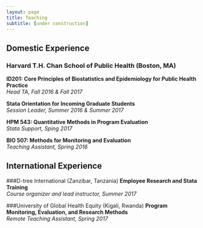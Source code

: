 ```yaml
---
layout: page
title: Teaching
subtitle: [under construction]
---
```


## Domestic Experience

### Harvard T.H. Chan School of Public Health (Boston, MA)

**ID201: Core Principles of Biostatistics and Epidemiology for Public Health Practice**  
_Head TA, Fall 2016 & Fall 2017_

**Stata Orientation for Incoming Graduate Students**  
_Session Leader, Summer 2016 & Summer 2017_

**HPM 543: Quantitative Methods in Program Evaluation**  
_Stata Support, Sping 2017_

**BIO 507: Methods for Monitoring and Evaluation**  
_Teaching Assistant, Spring 2016_


## International Experience 


###D-tree International (Zanzibar, Tanzania)
**Employee Research and Stata Training**  
_Course organizer and lead instructor, Summer 2017_

###University of Global Health Equity (Kigali, Rwanda)
**Program Monitoring, Evaluation, and Research Methods**  
_Remote Teaching Assistant, Spring 2017_

